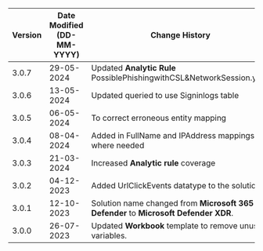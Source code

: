 | **Version** | **Date Modified (DD-MM-YYYY)** | **Change History**                                                                    |
|-------------|--------------------------------|---------------------------------------------------------------------------------------|
| 3.0.7       | 29-05-2024                     | Updated **Analytic Rule** PossiblePhishingwithCSL&NetworkSession.yaml				   | 
| 3.0.6       | 13-05-2024                     | Updated queried to use Signinlogs table                               				   | 
| 3.0.5       | 06-05-2024                     | To correct erroneous entity mapping                                 				   |  
| 3.0.4       | 08-04-2024                     | Added in FullName and IPAddress mappings where needed                                 |  
| 3.0.3       | 21-03-2024                     | Increased **Analytic rule** coverage                                          		   |
| 3.0.2       | 04-12-2023                     | Added UrlClickEvents datatype to the solution                                         |
| 3.0.1       | 12-10-2023                     | Solution name changed from **Microsoft 365 Defender** to  **Microsoft Defender XDR**. |
| 3.0.0       | 26-07-2023                     | Updated **Workbook** template to remove unused variables.                             |  

